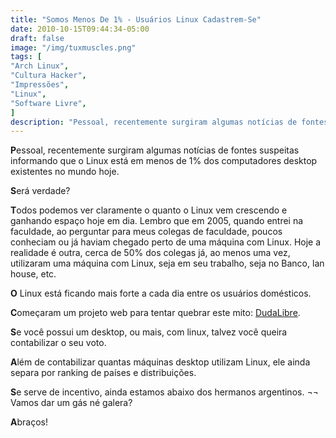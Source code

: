 ```yaml
---
title: "Somos Menos De 1% - Usuários Linux Cadastrem-Se"
date: 2010-10-15T09:44:34-05:00
draft: false
image: "/img/tuxmuscles.png"
tags: [
"Arch Linux",
"Cultura Hacker",
"Impressões",
"Linux",
"Software Livre",
]
description: "Pessoal, recentemente surgiram algumas notícias de fontes suspeitas informando que o Linux está em menos de 1% dos computadores desktop existentes no mundo hoje."
---
```

**P**essoal, recentemente surgiram algumas notícias de fontes suspeitas informando que o Linux está em menos de 1% dos computadores desktop existentes no mundo hoje.

**S**erá verdade?

**T**odos podemos ver claramente o quanto o Linux vem crescendo e ganhando espaço hoje em dia. Lembro que em 2005, quando entrei na faculdade, ao perguntar para meus colegas de faculdade, poucos conheciam ou já haviam chegado perto de uma máquina com Linux. Hoje a realidade é outra, cerca de 50% dos colegas já, ao menos uma vez, utilizaram uma máquina com Linux, seja em seu trabalho, seja no Banco, lan house, etc.

**O** Linux está ficando mais forte a cada dia entre os usuários domésticos.

**C**omeçaram um projeto web para tentar quebrar este mito: <a href="https://www.dudalibre.com/gnulinuxcounter?lang=en" target="_blank">DudaLibre</a>.

**S**e você possui um desktop, ou mais, com linux, talvez você queira contabilizar o seu voto.

**A**lém de contabilizar quantas máquinas desktop utilizam Linux, ele ainda separa por ranking de países e distribuições.

**S**e serve de incentivo, ainda estamos abaixo dos hermanos argentinos. ¬¬ Vamos dar um gás né galera?

**A**braços!

